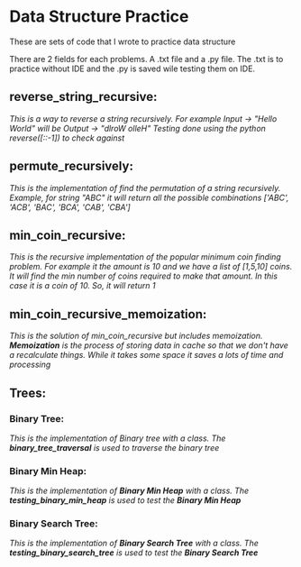 # Data Structure Practice
These are sets of code that I wrote to practice data structure

There are 2 fields for each problems. A .txt file and a .py file. The .txt is to practice without IDE and the .py is saved wile testing them on IDE. 

## reverse_string_recursive: ##
_This is a way to reverse a string recursively. For example Input -> "Hello World" will be Output -> "dlroW olleH"
Testing done using the python reverse([::-1]) to check against_


## permute_recursively: ##
_This is the implementation of find the permutation of a string recursively. Example, for string "ABC" it will return all the possible combinations ['ABC', 'ACB', 'BAC', 'BCA', 'CAB', 'CBA']_

## min_coin_recursive: ##
_This is the recursive implementation of the popular minimum coin finding problem. For example it the amount is 10 and we have a list of [1,5,10] coins. It will find the min number of coins required to make that amount. In this case it is a coin of 10. So, it will return 1_

## min_coin_recursive_memoization: ##
_This is the solution of min_coin_recursive but includes memoization. __Memoization__ is the process of storing data in cache so that we don't have a recalculate things. While it takes some space it saves a lots of time and processing_


## Trees: ##
### Binary Tree: ###
_This is the implementation of Binary tree with a class. The __binary_tree_traversal__ is used to traverse the binary tree_

### Binary Min Heap: ###
_This is the implementation of __Binary Min Heap__ with a class. The __testing_binary_min_heap__ is used to test the __Binary Min Heap___

### Binary Search Tree: ###
_This is the implementation of __Binary Search Tree__ with a class. The __testing_binary_search_tree__ is used to test the __Binary Search Tree___

